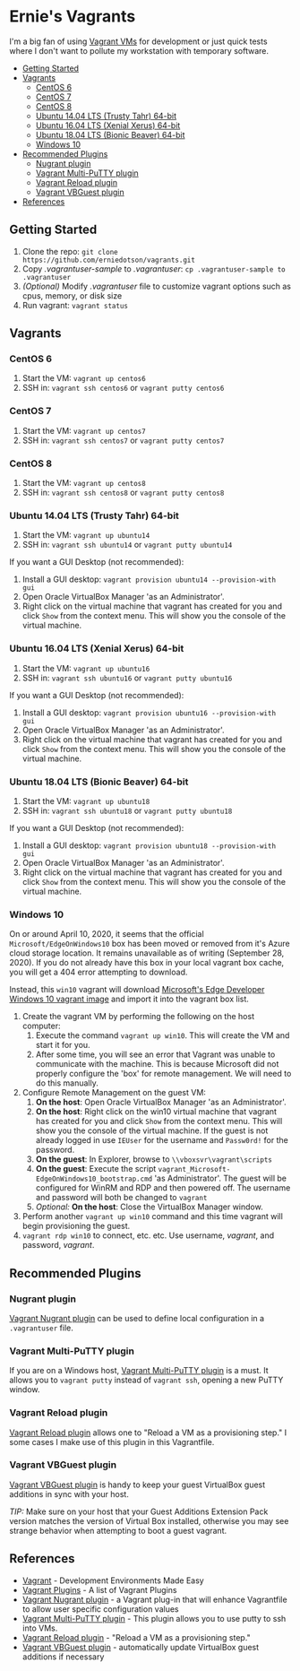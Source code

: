 # Ernie's Vagrants

I'm a big fan of using [Vagrant VMs](https://www.vagrantup.com/) for development or just quick tests where I don't want to pollute my workstation with temporary software.

<!-- toc -->

- [Getting Started](#getting-started)
- [Vagrants](#vagrants)
  * [CentOS 6](#centos-6)
  * [CentOS 7](#centos-7)
  * [CentOS 8](#centos-8)
  * [Ubuntu 14.04 LTS (Trusty Tahr) 64-bit](#ubuntu-1404-lts-trusty-tahr-64-bit)
  * [Ubuntu 16.04 LTS (Xenial Xerus) 64-bit](#ubuntu-1604-lts-xenial-xerus-64-bit)
  * [Ubuntu 18.04 LTS (Bionic Beaver) 64-bit](#ubuntu-1804-lts-bionic-beaver-64-bit)
  * [Windows 10](#windows-10)
- [Recommended Plugins](#recommended-plugins)
  * [Nugrant plugin](#nugrant-plugin)
  * [Vagrant Multi-PuTTY plugin](#vagrant-multi-putty-plugin)
  * [Vagrant Reload plugin](#vagrant-reload-plugin)
  * [Vagrant VBGuest plugin](#vagrant-vbguest-plugin)
- [References](#references)

<!-- tocstop -->

## Getting Started

1. Clone the repo: `git clone https://github.com/erniedotson/vagrants.git`
1. Copy *.vagrantuser-sample* to *.vagrantuser*: `cp .vagrantuser-sample to .vagrantuser`
1. *(Optional)* Modify *.vagrantuser* file to customize vagrant options such as cpus, memory, or disk size
1. Run vagrant: `vagrant status`

## Vagrants

### CentOS 6

1. Start the VM: `vagrant up centos6`
1. SSH in: `vagrant ssh centos6` or `vagrant putty centos6`

### CentOS 7

1. Start the VM: `vagrant up centos7`
1. SSH in: `vagrant ssh centos7` or `vagrant putty centos7`

### CentOS 8

1. Start the VM: `vagrant up centos8`
1. SSH in: `vagrant ssh centos8` or `vagrant putty centos8`

### Ubuntu 14.04 LTS (Trusty Tahr) 64-bit

1. Start the VM: `vagrant up ubuntu14`
1. SSH in: `vagrant ssh ubuntu14` or `vagrant putty ubuntu14`

If you want a GUI Desktop (not recommended):
1. Install a GUI desktop: `vagrant provision ubuntu14 --provision-with gui`
1. Open Oracle VirtualBox Manager 'as an Administrator'.
1. Right click on the virtual machine that vagrant has created for you and click `Show` from the context menu. This will show you the console of the virtual machine.

### Ubuntu 16.04 LTS (Xenial Xerus) 64-bit

1. Start the VM: `vagrant up ubuntu16`
1. SSH in: `vagrant ssh ubuntu16` or `vagrant putty ubuntu16`

If you want a GUI Desktop (not recommended):
1. Install a GUI desktop: `vagrant provision ubuntu16 --provision-with gui`
1. Open Oracle VirtualBox Manager 'as an Administrator'.
1. Right click on the virtual machine that vagrant has created for you and click `Show` from the context menu. This will show you the console of the virtual machine.

### Ubuntu 18.04 LTS (Bionic Beaver) 64-bit

1. Start the VM: `vagrant up ubuntu18`
1. SSH in: `vagrant ssh ubuntu18` or `vagrant putty ubuntu18`

If you want a GUI Desktop (not recommended):
1. Install a GUI desktop: `vagrant provision ubuntu18 --provision-with gui`
1. Open Oracle VirtualBox Manager 'as an Administrator'.
1. Right click on the virtual machine that vagrant has created for you and click `Show` from the context menu. This will show you the console of the virtual machine.

### Windows 10

On or around April 10, 2020, it seems that the official `Microsoft/EdgeOnWindows10` box has been moved or removed from it's Azure cloud storage location. It remains unavailable as of writing (September 28, 2020). If you do not already have this box in your local vagrant box cache, you will get a 404 error attempting to download.

Instead, this `win10` vagrant will download [Microsoft's Edge Developer Windows 10 vagrant image](https://developer.microsoft.com/en-us/microsoft-edge/tools/vms/) and import it into the vagrant box list.

1. Create the vagrant VM by performing the following on the host computer:
    1. Execute the command `vagrant up win10`. This will create the VM and start it for you.
    1. After some time, you will see an error that Vagrant was unable to communicate with the machine. This is because Microsoft did not properly configure the 'box' for remote management. We will need to do this manually.
1. Configure Remote Management on the guest VM:
    1. **On the host**: Open Oracle VirtualBox Manager 'as an Administrator'.
    1. **On the host**: Right click on the win10 virtual machine that vagrant has created for you and click `Show` from the context menu. This will show you the console of the virtual machine. If the guest is not already logged in use `IEUser` for the username and `Passw0rd!` for the password.
    1. **On the guest**: In Explorer, browse to `\\vboxsvr\vagrant\scripts`
    1. **On the guest**: Execute the script `vagrant_Microsoft-EdgeOnWindows10_bootstrap.cmd` 'as Administrator'. The guest will be configured for WinRM and RDP and then powered off. The username and password will both be changed to `vagrant`
    1. *Optional:* **On the host**: Close the VirtualBox Manager window.
1. Perform another `vagrant up win10` command and this time vagrant will begin provisioning the guest.
1. `vagrant rdp win10` to connect, etc. etc. Use username, *vagrant*, and password, *vagrant*.

## Recommended Plugins

### Nugrant plugin

[Vagrant Nugrant plugin](https://github.com/maoueh/nugrant) can be used to define local configuration in a `.vagrantuser` file.

### Vagrant Multi-PuTTY plugin

If you are on a Windows host, [Vagrant Multi-PuTTY plugin](https://github.com/nickryand/vagrant-multi-putty) is a must. It allows you to `vagrant putty` instead of `vagrant ssh`, opening a new PuTTY window.

### Vagrant Reload plugin

[Vagrant Reload plugin](https://github.com/aidanns/vagrant-reload) allows one to "Reload a VM as a provisioning step." I some cases I make use of this plugin in this Vagrantfile.

### Vagrant VBGuest plugin

[Vagrant VBGuest plugin](https://github.com/dotless-de/vagrant-vbguest) is handy to keep your guest VirtualBox guest additions in sync with your host.

*TIP:* Make sure on your host that your Guest Additions Extension Pack version matches the version of Virtual Box installed, otherwise you may see strange behavior when attempting to boot a guest vagrant.

## References

- [Vagrant](https://www.vagrantup.com/) - Development Environments Made Easy
- [Vagrant Plugins](https://github.com/hashicorp/vagrant/wiki/Available-Vagrant-Plugins) - A list of Vagrant Plugins
- [Vagrant Nugrant plugin](https://github.com/maoueh/nugrant) - a Vagrant plug-in that will enhance Vagrantfile to allow user specific configuration values
- [Vagrant Multi-PuTTY plugin](https://github.com/nickryand/vagrant-multi-putty) - This plugin allows you to use putty to ssh into VMs.
- [Vagrant Reload plugin](https://github.com/aidanns/vagrant-reload) - "Reload a VM as a provisioning step."
- [Vagrant VBGuest plugin](https://github.com/dotless-de/vagrant-vbguest) - automatically update VirtualBox guest additions if necessary

